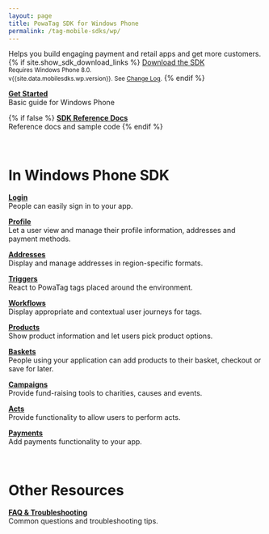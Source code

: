 ```yaml
---
layout: page
title: PowaTag SDK for Windows Phone
permalink: /tag-mobile-sdks/wp/
---
```


Helps you build engaging payment and retail apps and get more customers.
{% if site.show_sdk_download_links %}
<a class="download-link wp" href="{{site.data.mobilesdks.wp.url}}">Download the SDK</a><br />
<small>Requires Windows Phone 8.0.</small><br />
<small>v{{site.data.mobilesdks.wp.version}}. See [Change Log]({{site.baseurl}}/tag-mobile-sdks/wp/changelog/).</small>
{% endif %}

**[Get Started]({{site.baseurl}}/tag-mobile-sdks/wp/start/)**<br />
Basic guide for Windows Phone

{% if false %}
**[SDK Reference Docs]({{site.baseurl}}/tag-mobile-sdks/wp/reference/)**<br />
Reference docs and sample code
{% endif %}

<br />

# In Windows Phone SDK

**[Login]({{site.baseurl}}/tag-mobile-sdks/wp/login/)**<br />
People can easily sign in to your app.

**[Profile]({{site.baseurl}}/tag-mobile-sdks/wp/profile/)**<br />
Let a user view and manage their profile information, addresses and payment methods.

**[Addresses]({{site.baseurl}}/tag-mobile-sdks/wp/addresses/)**<br />
Display and manage addresses in region-specific formats.

**[Triggers]({{site.baseurl}}/tag-mobile-sdks/wp/triggers/)**<br />
React to PowaTag tags placed around the environment.

**[Workflows]({{site.baseurl}}/tag-mobile-sdks/wp/workflows/)**<br />
Display appropriate and contextual user journeys for tags.

**[Products]({{site.baseurl}}/tag-mobile-sdks/wp/products/)**<br />
Show product information and let users pick product options.

**[Baskets]({{site.baseurl}}/tag-mobile-sdks/wp/baskets/)**<br />
People using your application can add products to their basket, checkout or save for later.

**[Campaigns]({{site.baseurl}}/tag-mobile-sdks/wp/campaigns/)**<br />
Provide fund-raising tools to charities, causes and events.

**[Acts]({{site.baseurl}}/tag-mobile-sdks/wp/acts/)**<br />
Provide functionality to allow users to perform acts.

**[Payments]({{site.baseurl}}/tag-mobile-sdks/wp/payments/)**<br />
Add payments functionality to your app.

<br />

# Other Resources

**[FAQ & Troubleshooting]({{site.baseurl}}/tag-mobile-sdks/wp/faq/)**<br />
Common questions and troubleshooting tips.
